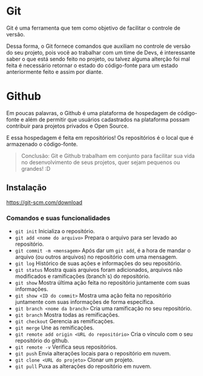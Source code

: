 # Git

<p> Git é uma ferramenta que tem como objetivo de facilitar o controle de versão. </p>
<p> Dessa forma, o Git fornece comandos que auxiliam no controle de versão do seu projeto, pois você ao trabalhar com um time de Devs, é interessante saber o que está sendo feito no projeto, ou talvez alguma alterção foi mal feita é necessário retornar o estado do código-fonte para um estado anteriormente feito e assim por diante. </p>

# Github

<p> Em poucas palavras, o Github é uma plataforma de hospedagem de código-fonte e além de permitir que usuários cadastrados na plataforma possam contribuir para projetos privados e Open Source. </p>

<p> E essa hospedagem é feita em repositórios! Os repositórios é o local que é armazenado o código-fonte. </p>

>Conclusão: Git e Github trabalham em conjunto para facilitar sua vida no desenvolvimento de seus projetos, quer sejam pequenos ou grandes! :D

## Instalação

https://git-scm.com/download

### Comandos e suas funcionalidades 

- ```git init``` Inicializa o repositório.
- ```git add <nome do arquivo>``` Prepara o arquivo para ser levado ao repositório.
- ```git commit -m <mensagem>``` Após dar um ```git add```, é a hora de mandar o arquivo (ou outros arquivos) no repositório com uma mensagem.
- ```git log``` Histórico de suas ações e informações do seu repositório.
- ```git status``` Mostra quais arquivos foram adicionados, arquivos não modificados e ramificações (branch`s) do repositório.
- ```git show``` Mostra última ação feita no repositório juntamente com suas informações.
- ```git show <ID do commit>``` Mostra uma ação feita no repositório juntamente com suas informações de forma específica.
- ```git branch <nome da branch>``` Cria uma ramificação no seu repositório.
- ```git branch``` Mostra todas as remificações.
- ```git checkout``` Gerencia as remificações.
- ```git merge``` Une as remificações.
- ```git remote add origin <URL do repositório>``` Cria o vínculo com o seu repositório do github.
- ```git remote -v``` Verifica seus repositórios.
- ```git push``` Envia alterações locais para o repositório em nuvem.
- ```git clone <URL do projeto>``` Clonar um projeto.
- ```git pull``` Puxa as alterações do repositório em nuvem.